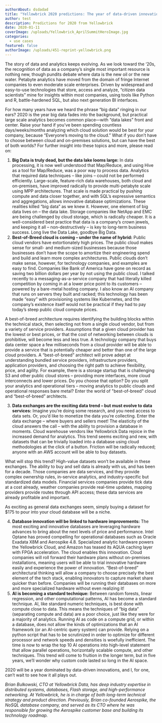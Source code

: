 ```yaml
---
authorAbout: dsdadad
title: "Yellowbrick 2020 predictions: The year of data-driven innovations"
author: test
description: Predictions for 2020 from Yellowbrick
date: 2020-01-11
coverImage: /uploads/Yellowbrick_AprilSummitHeroImage.jpg
categories:
  - use cases
featured: false
authorImage: /uploads/451-reprint-yellowbrick.png
---
```

The story of data and analytics keeps evolving. As we look toward the ‘20s, the recognition of data as a company’s single most important resource is nothing new, though pundits debate where data is the new oil or the new water. Petabyte analytics have moved from the domain of fringe Internet companies to even moderate scale enterprises. Driven by widespread and easy-to-use technologies that store, access and analyze, “citizen data scientists” mine for insights within most companies, using tools like Python and R, battle-hardened SQL, but also next generation BI interfaces.

For how many years have we heard the phrase “big data” ringing in our ears? 2020 is the year big data fades into the background, but practical large scale analytics becomes common place—with  “data lakes” front and center. Raise your hand if you’ve been spending countless days/weeks/months analyzing which cloud solution would be best for your company, because “Everyone’s moving to the cloud.” What if you don’t have to choose between cloud and on-premises solutions, but can have the best of both worlds? For further insight into these topics and more, please read on:  

1. **Big Data is truly dead, but the data lake looms large:** In data processing, it is now well understood that Map/Reduce, and using Hive as a tool for Map/Reduce, was a poor way to process data. Analytics that required data techniques – like joins – could not be performed efficiently. Large-scale, feature-rich data warehouses, both cloud and on-premises, have improved radically to provide multi-petabyte scale using MPP architectures. That scale is made practical by pushing compute and data closer together, and with SQL’s expressive semantics and aggregations, allows innovative database optimizations. These realities killed “big data” as we knew it. However, one element of big data lives on – the data lake. Storage companies like NetApp and EMC are being challenged by cloud storage, which is radically cheaper. It is a well-considered best practice that data is a company’s crown jewels, and keeping it all – non-destructively – is key to long-term business success. Long live the Data Lake, goodbye Big Data.
2. **Best-of-Breed cloud is coming – under the name of hybrid:** Public cloud vendors have extortionately high prices. The public cloud makes sense for small- and medium-sized businesses because those businesses don’t have the scope to amortize their engineering spend and build and learn more complex architectures. Public clouds don’t make sense, however, for technology companies, and examples are easy to find. Companies like Bank of America have gone on record as saving two billion dollars per year by not using the public cloud. I talked recently to a messaging-as-a-service company that had literally killed competition by coming in at a lower price point to its customers – powered by a bare-metal hosting company. I also know an AI company that runs on servers they built and racked; this technology has been made “easy” with provisioning systems like Kubernetes, and the company’s existence itself would not be practical if they had to pay today’s steep public cloud compute prices. 

 A best-of-breed architecture requires identifying the building blocks within the technical stack, then selecting not from a single cloud vendor, but from a variety of service providers. Assumptions that a given cloud provider has the lowest or best prices, or that the cost of networking between clouds is prohibitive, will become less and less true. A technology company that buys data center space a few milliseconds from a cloud provider will be able to provide a service that is potentially cheaper and better than one of the large cloud providers. A “best-of-breed” architect will prove adept at understanding bundled service providers, infrastructure providers, application providers, and choosing the right path to achieve flexibility, price, and agility. For example, there is a storage startup that is challenging S3 and other public cloud stores – providing more interfaces, more cloud interconnects and lower prices. Do you choose that option? Do you split your analytics and operational tiers – moving analytics to public clouds and operational responses bare metal? Enter the world of "best-of-breed" cloud and “best-of-breed” architects.

3. **Data exchanges are the exciting data trend – but must evolve to data services:** Imagine you’re doing some research, and you need access to data sets. Or, you’d like to monetize the data you’re collecting. Enter the data exchange – where buyers and sellers meet! The elasticity of the cloud answers the call – with the ability to provision a database in moments. Cloud warehouse vendors like Yellowbrick Data rejoice in the increased demand for analytics. This trend seems exciting and new, with datasets that can be trivially loaded into a database using cloud methodologies at the click of a button. Friction will be radically reduced; anyone with an AWS account will be able to buy datasets. 

 What will stop this trend? High-value datasets won’t be available in these exchanges. The ability to buy and sell data is already with us, and has been for a decade. Those companies are data services, and they provide complex ownership rules, in-service analytics, and industry-specific but standardized data models. Financial services companies provide tick data at a cost already, weather companies provide real-time updates, mapping providers provide routes through API access; these data services are already profitable and important.

 As exciting as general data exchanges seem, simply buying a dataset for $175 to pour into your cloud database will be a niche.

4. **Database innovation will be linked to hardware improvements:** The most exciting and innovative databases are leveraging hardware advances to bring about the next levels of price and performance. Intel Optane has proved compelling for operational databases such as Oracle Exadata X8M and Aerospike 4.8. Specialized analytic hardware powers the Yellowbrick Cloud, and Amazon has teased its AQUA caching layer with FPGA acceleration. The cloud enables this innovation. Cloud companies will roll forward their hardware plans without on-premises installations, meaning users will be able to trial innovative hardware easily and experience the power of innovation. “Best-of-breed” architectural thinking will allow a company to choose precisely the best element of the tech stack, enabling innovators to capture market share quicker than before. Companies will be running their databases on more and more specialized hardware without even realizing it!
5. **AI is becoming a standard technique:** Between random forests, linear regression, and other computational patterns, AI has become a standard technique. AI, like standard numeric techniques, is best done with compute close to data. This means the techniques of “big data” (separating compute and data) are a poor choice, just like they were for a majority of analytics. Running AI as code on a compute grid, or within a database, does not allow the kinds of optimizations that an AI framework (or an AI-centric query system) can provide. Relying on a python script that has to be scrutinized in order to optimize for different processor and network speeds and densities is woefully inefficient. The time is now to wrap the top 10 AI operations into high-level statement that allow parallel operations, horizontally scalable compute, and other techniques. This trend will come to fruition in the longer term, but in five years, we’ll wonder why custom code lasted so long in the AI space.

2020 will be a year dominated by data-driven innovations, and I, for one, can’t wait to see how it all plays out.

*Brian Bulkowski, CTO at Yellowbrick Data, has deep industry expertise in distributed systems, databases, Flash storage, and high-performance networking. At Yellowbrick, he is in charge of both long-term technical strategy and product direction. Previously, Brian co-founded Aerospike, the NoSQL database company, and served as its CTO where he was responsible for growing the Aerospike customer base and building its technology roadmap.*